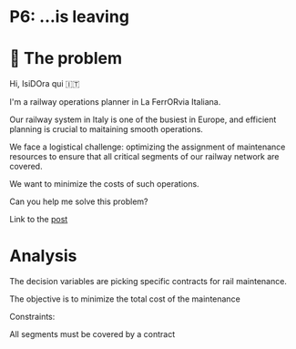 # P6: ...is leaving

# 🧠 The problem

Hi, IsiDOra qui 🇮🇹

I'm a railway operations planner in La FerrORvia Italiana.

Our railway system in Italy is one of the busiest in Europe, and efficient planning is crucial to maitaining smooth operations.

We face a logistical challenge: optimizing the assignment of maintenance resources to ensure that all critical segments of our railway network are covered.

We want to minimize the costs of such operations.

Can you help me solve this problem?

Link to the [post](https://www.linkedin.com/posts/borjamenendezmoreno_operationsresearch-activity-7270706080136003584-LGzr?utm_source=share&utm_medium=member_desktop)

# Analysis

The decision variables are picking specific contracts for rail maintenance.

The objective is to minimize the total cost of the maintenance

Constraints:

All segments must be covered by a contract
